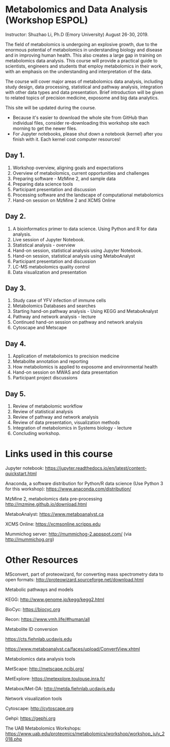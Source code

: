 # Metabolomics and Data Analysis (Workshop ESPOL)

Instructor: Shuzhao Li, Ph.D (Emory University)
August 26-30, 2019.

The field of metabolomics is undergoing an explosive growth, due to the enormous potential of metabolomics in understanding biology and disease and in improving human health. This also creates a large gap in training on metabolomics data analysis. This course will provide a practical guide to scientists, engineers and students that employ metabolomics in their work, with an emphasis on the understanding and interpretation of the data.

The course will cover major areas of metabolomics data analysis, including study design, data processing, statistical and pathway analysis, integration with other data types and data presentation. Brief introduction will be given to related topics of precision medicine, exposome and big data analytics.

This site will be updated during the course.
* Because it's easier to download the whole site from GitHub than individual files, consider re-downloading this workshop site each morning to get the newer files.
* For Jupyter notebooks, please shut down a notebook (kernel) after you finish with it. Each kernel cost computer resources!

## Day 1.
1. Workshop overview, aligning goals and expectations
2. Overview of metabolomics, current opportunities and challenges
3. Preparing software - MzMine 2, and sample data
4. Preparing data science tools
5. Participant presentation and discussion
6. Processing software and the landscape of computational metabolomics
7. Hand-on session on MzMine 2 and XCMS Online

## Day 2.
1. A bioinformatics primer to data science. Using Python and R for data analysis.
2. Live session of Jupyter Notebook.
3. Statistical analysis - overview
4. Hand-on session, statistical analysis using Jupyter Notebook.
5. Hand-on session, statistical analysis using MetaboAnalyst
6. Participant presentation and discussion
7. LC-MS metabolomics quality control
8. Data visualization and presentation

## Day 3.
1. Study case of YFV infection of immune cells
2. Metabolomics Databases and searches
3. Starting hand-on pathway analysis - Using KEGG and MetaboAnalyst
4. Pathway and network analysis - lecture
5. Continued hand-on session on pathway and network analysis
6. Cytoscape and Metscape

## Day 4.
1. Application of metabolomics to precision medicine
2. Metabolite annotation and reporting
3. How metabolomics is applied to exposome and environmental health
4. Hand-on session on MWAS and data presentation
5. Participant project discussions

## Day 5.
1. Review of metabolomic workflow
2. Review of statistical analysis
3. Review of pathway and network analysis
4. Review of data presentation, visualization methods
5. Integration of metabolomics in Systems biology - lecture
6. Concluding workshop.



Links used in this course
=========================

Jupyter notebook:
https://jupyter.readthedocs.io/en/latest/content-quickstart.html

Anaconda, a software distribution for Python/R data science (Use Python 3 for this workshop):
https://www.anaconda.com/distribution/

MzMine 2, metabolomics data pre-processing
http://mzmine.github.io/download.html

MetaboAnalyst: https://www.metaboanalyst.ca

XCMS Online: https://xcmsonline.scripps.edu

Mummichog server: http://mummichog-2.appspot.com/ (via http://mummichog.org)


Other Resources
===============

MSconvert, part of proteowizard, for converting mass spectrometry data to open formats:
http://proteowizard.sourceforge.net/download.html

Metabolic pathways and models

KEGG: http://www.genome.jp/kegg/kegg2.html

BioCyc: https://biocyc.org

Recon: https://www.vmh.life/#human/all

Metabolite ID conversion

https://cts.fiehnlab.ucdavis.edu

https://www.metaboanalyst.ca/faces/upload/ConvertView.xhtml

Metabolomics data analysis tools

MetScape: http://metscape.ncibi.org/

MetExplore: https://metexplore.toulouse.inra.fr/

Metabox/Met-DA: http://metda.fiehnlab.ucdavis.edu

Network visualization tools

Cytoscape: http://cytoscape.org

Gehpi: https://gephi.org

The UAB Metabolomics Workshops: https://www.uab.edu/proteomics/metabolomics/workshop/workshop_july_2018.php
